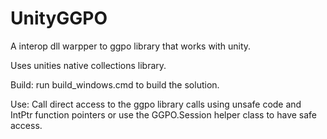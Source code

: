 # UnityGGPO

A interop dll warpper to ggpo library that works with unity.

Uses unities native collections library.

Build:
run build_windows.cmd to build the solution.

Use:
Call direct access to the ggpo library calls using unsafe code and IntPtr function pointers or use the GGPO.Session helper class to have safe access.
